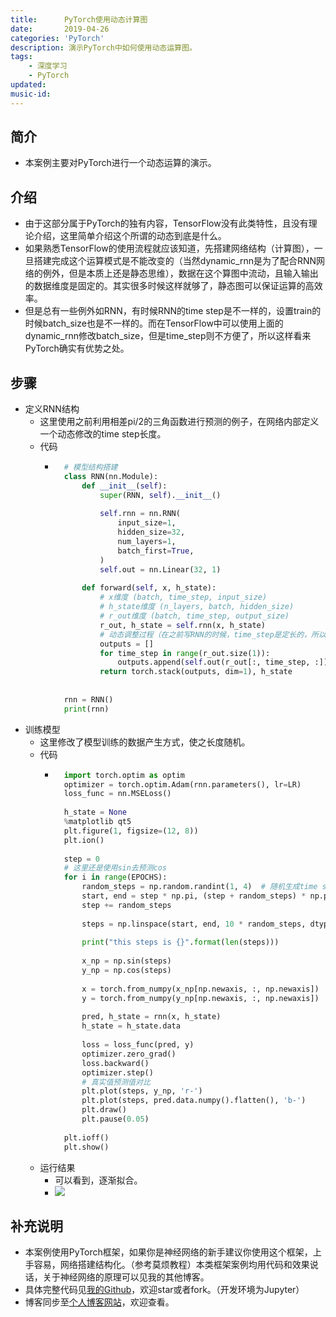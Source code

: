 ```yaml
---
title:      PyTorch使用动态计算图
date:       2019-04-26
categories: 'PyTorch'
description: 演示PyTorch中如何使用动态运算图。
tags:
    - 深度学习
    - PyTorch
updated: 
music-id: 
---
```

## 简介
- 本案例主要对PyTorch进行一个动态运算的演示。


## 介绍
- 由于这部分属于PyTorch的独有内容，TensorFlow没有此类特性，且没有理论介绍，这里简单介绍这个所谓的动态到底是什么。
- 如果熟悉TensorFlow的使用流程就应该知道，先搭建网络结构（计算图），一旦搭建完成这个运算模式是不能改变的（当然dynamic_rnn是为了配合RNN网络的例外，但是本质上还是静态思维），数据在这个算图中流动，且输入输出的数据维度是固定的。其实很多时候这样就够了，静态图可以保证运算的高效率。
- 但是总有一些例外如RNN，有时候RNN的time step是不一样的，设置train的时候batch_size也是不一样的。而在TensorFlow中可以使用上面的dynamic_rnn修改batch_size，但是time_step则不方便了，所以这样看来PyTorch确实有优势之处。


## 步骤
- 定义RNN结构
	- 这里使用之前利用相差pi/2的三角函数进行预测的例子，在网络内部定义一个动态修改的time step长度。
	- 代码
		- ```python
			# 模型结构搭建
			class RNN(nn.Module):
				def __init__(self):
					super(RNN, self).__init__()
			
					self.rnn = nn.RNN(
						input_size=1,
						hidden_size=32,
						num_layers=1,
						batch_first=True,
					)
					self.out = nn.Linear(32, 1)
			
				def forward(self, x, h_state):
					# x维度 (batch, time_step, input_size)
					# h_state维度 (n_layers, batch, hidden_size)
					# r_out维度 (batch, time_step, output_size)
					r_out, h_state = self.rnn(x, h_state)
					# 动态调整过程（在之前写RNN的时候，time_step是定长的，所以没有这一步）
					outputs = []
					for time_step in range(r_out.size(1)):
						outputs.append(self.out(r_out[:, time_step, :]))
					return torch.stack(outputs, dim=1), h_state
			
			
			rnn = RNN()
			print(rnn)
			```
- 训练模型
	- 这里修改了模型训练的数据产生方式，使之长度随机。
	- 代码
		- ```python
			import torch.optim as optim
			optimizer = torch.optim.Adam(rnn.parameters(), lr=LR)
			loss_func = nn.MSELoss()
			
			h_state = None
			%matplotlib qt5
			plt.figure(1, figsize=(12, 8))
			plt.ion()
			
			step = 0
			# 这里还是使用sin去预测cos
			for i in range(EPOCHS):
				random_steps = np.random.randint(1, 4)  # 随机生成time steps
				start, end = step * np.pi, (step + random_steps) * np.pi  # 不同time step
				step += random_steps
			
				steps = np.linspace(start, end, 10 * random_steps, dtype=np.float32)
			
				print("this steps is {}".format(len(steps)))
			
				x_np = np.sin(steps)
				y_np = np.cos(steps)
			
				x = torch.from_numpy(x_np[np.newaxis, :, np.newaxis])  # 维度(batch_size, time_step, input_size)
				y = torch.from_numpy(y_np[np.newaxis, :, np.newaxis])
			
				pred, h_state = rnn(x, h_state)
				h_state = h_state.data
			
				loss = loss_func(pred, y)
				optimizer.zero_grad()
				loss.backward() 
				optimizer.step()
				# 真实值预测值对比
				plt.plot(steps, y_np, 'r-')
				plt.plot(steps, pred.data.numpy().flatten(), 'b-')
				plt.draw()
				plt.pause(0.05)
			
			plt.ioff()
			plt.show()
			```
	- 运行结果
		- 可以看到，逐渐拟合。
		- ![](https://img-blog.csdnimg.cn/20190426170930314.gif)


## 补充说明
- 本案例使用PyTorch框架，如果你是神经网络的新手建议你使用这个框架，上手容易，网络搭建结构化。（参考莫烦教程）本类框架案例均用代码和效果说话，关于神经网络的原理可以见我的其他博客。
- 具体完整代码见[我的Github](https://github.com/luanshiyinyang/Tutorial/tree/Pytorch/DynamicGraph)，欢迎star或者fork。（开发环境为Jupyter）
- 博客同步至[个人博客网站](https://luanshiyinyang.github.io)，欢迎查看。